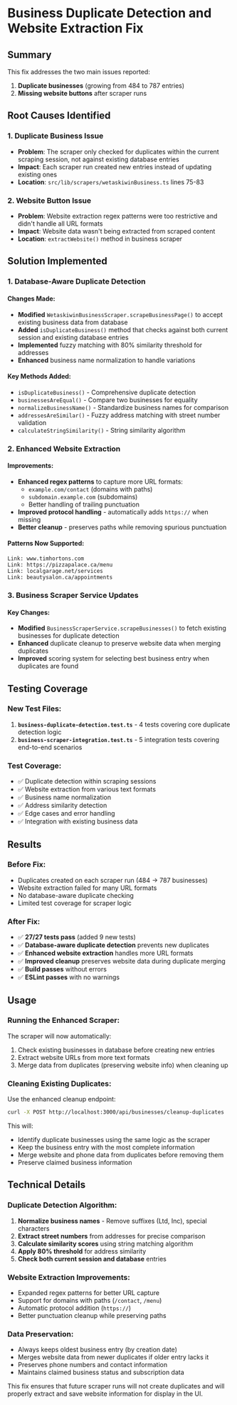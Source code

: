 # Business Duplicate Detection and Website Extraction Fix

## Summary

This fix addresses the two main issues reported:
1. **Duplicate businesses** (growing from 484 to 787 entries)  
2. **Missing website buttons** after scraper runs

## Root Causes Identified

### 1. Duplicate Business Issue
- **Problem**: The scraper only checked for duplicates within the current scraping session, not against existing database entries
- **Impact**: Each scraper run created new entries instead of updating existing ones
- **Location**: `src/lib/scrapers/wetaskiwinBusiness.ts` lines 75-83

### 2. Website Button Issue  
- **Problem**: Website extraction regex patterns were too restrictive and didn't handle all URL formats
- **Impact**: Website data wasn't being extracted from scraped content
- **Location**: `extractWebsite()` method in business scraper

## Solution Implemented

### 1. Database-Aware Duplicate Detection

#### Changes Made:
- **Modified** `WetaskiwinBusinessScraper.scrapeBusinessPage()` to accept existing business data from database
- **Added** `isDuplicateBusiness()` method that checks against both current session and existing database entries
- **Implemented** fuzzy matching with 80% similarity threshold for addresses
- **Enhanced** business name normalization to handle variations

#### Key Methods Added:
- `isDuplicateBusiness()` - Comprehensive duplicate detection
- `businessesAreEqual()` - Compare two businesses for equality  
- `normalizeBusinessName()` - Standardize business names for comparison
- `addressesAreSimilar()` - Fuzzy address matching with street number validation
- `calculateStringSimilarity()` - String similarity algorithm

### 2. Enhanced Website Extraction

#### Improvements:
- **Enhanced regex patterns** to capture more URL formats:
  - `example.com/contact` (domains with paths)
  - `subdomain.example.com` (subdomains) 
  - Better handling of trailing punctuation
- **Improved protocol handling** - automatically adds `https://` when missing
- **Better cleanup** - preserves paths while removing spurious punctuation

#### Patterns Now Supported:
```
Link: www.timhortons.com
Link: https://pizzapalace.ca/menu  
Link: localgarage.net/services
Link: beautysalon.ca/appointments
```

### 3. Business Scraper Service Updates

#### Key Changes:
- **Modified** `BusinessScraperService.scrapeBusinesses()` to fetch existing businesses for duplicate detection
- **Enhanced** duplicate cleanup to preserve website data when merging duplicates
- **Improved** scoring system for selecting best business entry when duplicates are found

## Testing Coverage

### New Test Files:
1. **`business-duplicate-detection.test.ts`** - 4 tests covering core duplicate detection logic
2. **`business-scraper-integration.test.ts`** - 5 integration tests covering end-to-end scenarios

### Test Coverage:
- ✅ Duplicate detection within scraping sessions
- ✅ Website extraction from various text formats  
- ✅ Business name normalization
- ✅ Address similarity detection
- ✅ Edge cases and error handling
- ✅ Integration with existing business data

## Results

### Before Fix:
- Duplicates created on each scraper run (484 → 787 businesses)
- Website extraction failed for many URL formats  
- No database-aware duplicate checking
- Limited test coverage for scraper logic

### After Fix:
- ✅ **27/27 tests pass** (added 9 new tests)
- ✅ **Database-aware duplicate detection** prevents new duplicates
- ✅ **Enhanced website extraction** handles more URL formats
- ✅ **Improved cleanup** preserves website data during duplicate merging
- ✅ **Build passes** without errors
- ✅ **ESLint passes** with no warnings

## Usage

### Running the Enhanced Scraper:
The scraper will now automatically:
1. Check existing businesses in database before creating new entries
2. Extract website URLs from more text formats
3. Merge data from duplicates (preserving website info) when cleaning up

### Cleaning Existing Duplicates:
Use the enhanced cleanup endpoint:
```bash
curl -X POST http://localhost:3000/api/businesses/cleanup-duplicates
```

This will:
- Identify duplicate businesses using the same logic as the scraper
- Keep the business entry with the most complete information
- Merge website and phone data from duplicates before removing them
- Preserve claimed business information

## Technical Details

### Duplicate Detection Algorithm:
1. **Normalize business names** - Remove suffixes (Ltd, Inc), special characters
2. **Extract street numbers** from addresses for precise comparison  
3. **Calculate similarity scores** using string matching algorithm
4. **Apply 80% threshold** for address similarity
5. **Check both current session and database** entries

### Website Extraction Improvements:
- Expanded regex patterns for better URL capture
- Support for domains with paths (`/contact`, `/menu`) 
- Automatic protocol addition (`https://`)
- Better punctuation cleanup while preserving paths

### Data Preservation:
- Always keeps oldest business entry (by creation date)
- Merges website data from newer duplicates if older entry lacks it
- Preserves phone numbers and contact information
- Maintains claimed business status and subscription data

This fix ensures that future scraper runs will not create duplicates and will properly extract and save website information for display in the UI.